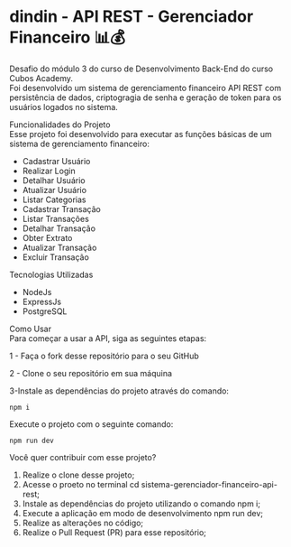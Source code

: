 # dindin - API REST - Gerenciador Financeiro 📊💰<br>


Desafio do módulo 3 do curso de Desenvolvimento Back-End do curso Cubos Academy.<br> 
Foi desenvolvido um sistema de gerenciamento financeiro API REST com persistência de dados, criptogragia de senha e geração de token para os usuários logados no sistema.<br>

Funcionalidades do Projeto<br>
Esse projeto foi desenvolvido para executar as funções básicas de um sistema de gerenciamento financeiro:<br>
- Cadastrar Usuário
- Realizar Login
- Detalhar Usuário
- Atualizar Usuário
- Listar Categorias
- Cadastrar Transação
- Listar Transações
- Detalhar Transação
- Obter Extrato
- Atualizar Transação
- Excluir Transação

Tecnologias Utilizadas<br>
- NodeJs<br>
- ExpressJs<br>
- PostgreSQL <br>

Como Usar<br>
Para começar a usar a API, siga as seguintes etapas:<br>

1 - Faça o fork desse repositório para o seu GitHub

2 - Clone o seu repositório em sua máquina

3-Instale as dependências do projeto através do comando:
```
npm i
```
Execute o projeto com o seguinte comando:
```
npm run dev
```
 Você quer contribuir com esse projeto?
1. Realize o clone desse projeto;
2. Acesse o proeto no terminal cd sistema-gerenciador-financeiro-api-rest;
3. Instale as dependências do projeto utilizando o comando npm i;
4. Execute a aplicação em modo de desenvolvimento npm run dev;
5. Realize as alterações no código;
6. Realize o Pull Request (PR) para esse repositório;
